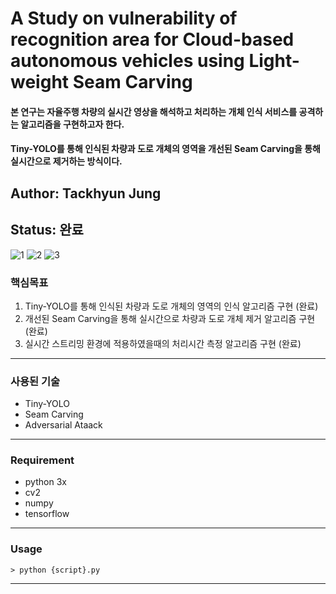 # A Study on vulnerability of recognition area for Cloud-based autonomous vehicles using Light-weight Seam Carving
#### 본 연구는 자율주행 차량의 실시간 영상을 해석하고 처리하는 개체 인식 서비스를 공격하는 알고리즘을 구현하고자 한다. 
#### Tiny-YOLO를 통해 인식된 차량과 도로 개체의 영역을 개선된 Seam Carving을 통해 실시간으로 제거하는 방식이다.

## Author: Tackhyun Jung

## Status: 완료

![1](https://user-images.githubusercontent.com/41291493/109094841-fcb02c00-775d-11eb-89dc-61d885cef0ea.png)
![2](https://user-images.githubusercontent.com/41291493/109094851-ff128600-775d-11eb-85fb-b75b69bba58b.png)
![3](https://user-images.githubusercontent.com/41291493/109094853-0043b300-775e-11eb-84e4-f392c7081893.png)

### 핵심목표
1) Tiny-YOLO를 통해 인식된 차량과 도로 개체의 영역의 인식 알고리즘 구현 (완료)
2) 개선된 Seam Carving을 통해 실시간으로 차량과 도로 개체 제거 알고리즘 구현 (완료)
3) 실시간 스트리밍 환경에 적용하였을때의 처리시간 측정 알고리즘 구현 (완료)

---

### 사용된 기술
* Tiny-YOLO
* Seam Carving
* Adversarial Ataack

---

### Requirement
* python 3x
* cv2
* numpy
* tensorflow

---

### Usage

```
> python {script}.py
```

---
